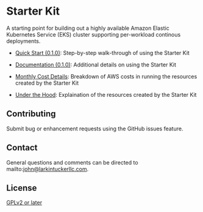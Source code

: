 # Starter Kit

A starting point for building out a highly available Amazon Elastic Kubernetes Service (EKS) cluster supporting per-workload continous deployments.

- [Quick Start (0.1.0)](quick-start-0-1-0): Step-by-step walk-through of using the Starter Kit

- [Documentation (0.1.0)](documentation-0-1-0): Additional details on using the Starter Kit

- [Monthly Cost Details](cost-details): Breakdown of AWS costs in running the resources created by the Starter Kit

- [Under the Hood](under-hood): Explaination of the resources created by the Starter Kit

## Contributing

Submit bug or enhancement requests using the GitHub issues feature.

## Contact

General questions and comments can be directed to mailto:john@larkintuckerllc.com.

## License

[GPLv2 or later](https://www.gnu.org/licenses/gpl.html)
